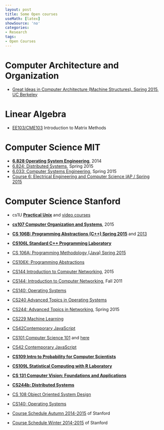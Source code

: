 ```yaml
---
layout: post
title: Some Open courses
useMath: [latex]
showSource: 'no'
categories:
- Research
tags:
- Open Courses
---
```



# Computer Architecture and Organization
 - [Great Ideas in Computer Architecture (Machine Structures). Spring 2015, UC Berkeley][32]

# Linear Algebra
 - [EE103/CME103][1] Introduction to Matrix Methods

# Computer Science MIT
 - [**6.828 Operating System Engineering**][20], 2014 
 - [6.824: Distributed Systems][30], Spring 2015
 - [6.033: Computer Systems Engineering][31], Spring 2015
 - [Course 6: Electrical Engineering and Computer Science IAP / Spring 2015][29]

# Computer Science Stanford
 - cs1U [**Practical Unix**][8] and [video courses][10]
 - [**cs107 Computer Organization and Systems**][14], 2015
 - [**CS 106B: Programming Abstractions (C++) Spring 2015**][16] and [2013][21] 
 - [**CS106L Standard C++ Programming Laboratory**][17] 
 - [CS 106A: Programming Methodology (Java) Spring 2015][15]
 - [CS106X: Programming Abstractions][18]
 - [CS144 Introduction to Computer Networking][5], 2015
 - [CS144: Introduction to Computer Networking][6], Fall 2011
 - [CS140: Operating Systems][3]
 - [CS240 Advanced Topics in Operating Systems][4]
 - [CS244: Advanced Topics in Networking][2], Spring 2015
 - [CS229 Machine Learning][7]
 - [CS42Contemporary JavaScript][13]
 - [CS101 Computer Science 101][11] and [here][12]
 - [CS42 Contemporary JavaScript][19]
 - [**CS109 Intro to Probability for Computer Scientists**][22]
 - [**CS109L Statistical Computing with R Laboratory**][23]
 - [**CS 131 Computer Vision: Foundations and Applications**][24]
 - [**CS244b: Distributed Systems**][25]
 - [CS 108 Object Oriented System Design][26]
 - [CS140: Operating Systems][28]

 - [Course Schedule Autumn 2014-2015][9] of Stanford
 - [Course Schedule Winter 2014-2015][27] of Stanford






[32]: http://www-inst.eecs.berkeley.edu/~cs61c/sp15/
[31]: http://web.mit.edu/6.033/www/schedule.shtml
[30]: http://nil.csail.mit.edu/6.824/2015/index.html
[29]: http://student.mit.edu/catalog/m6a.html
[28]: http://www.scs.stanford.edu/15wi-cs140/
[27]: http://cs.stanford.edu/courses/schedules/2014-2015.winter.php
[26]: http://web.stanford.edu/class/cs108/
[25]: http://www.scs.stanford.edu/14au-cs244b/
[24]: http://vision.stanford.edu/teaching/cs131_fall1415/schedule.html
[23]: http://web.stanford.edu/class/cs109l/
[22]: http://web.stanford.edu/class/cs109/index.html
[21]: http://web.stanford.edu/class/archive/cs/cs106b/cs106b.1134/
[20]: http://pdos.csail.mit.edu/6.828/2014/schedule.html
[19]: http://callbackjs.me/
[18]: http://web.stanford.edu/class/cs106x/
[17]: http://web.stanford.edu/class/cs106l/
[16]: http://web.stanford.edu/class/cs106b/
[15]: http://web.stanford.edu/class/cs106a/
[14]: http://web.stanford.edu/class/cs107/syllabus.html
[13]: http://callbackjs.me/
[12]: http://web.stanford.edu/class/cs101/index.html
[11]: http://cs101-class.org/
[10]: http://openclassroom.stanford.edu/MainFolder/CoursePage.php?course=PracticalUnix
[9]: http://cs.stanford.edu/courses/schedules/2014-2015.autumn.php
[8]: https://practicalunix.org/
[7]: http://cs229.stanford.edu/
[6]: http://www.scs.stanford.edu/11au-cs144/
[5]: https://lagunita.stanford.edu/courses/Engineering/CS-144/Winter2015/info
[4]: http://web.stanford.edu/class/cs240/
[3]: http://www.scs.stanford.edu/15wi-cs140/
[2]: http://web.stanford.edu/class/cs244/
[1]: http://web.stanford.edu/class/ee103/index.html

